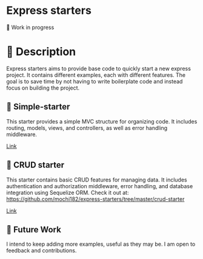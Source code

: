 # Express starters

🚧 Work in progress

# 📝 Description

Express starters aims to provide base code to quickly start a new express project. It contains different examples, each with different features. The goal is to save time by not having to write boilerplate code and instead focus on building the project.

## 🚀 Simple-starter

This starter provides a simple MVC structure for organizing code. It includes routing, models, views, and controllers, as well as error handling middleware. 

[Link](https://github.com/mochi182/express-starters/tree/master/simple-starter)

## 🚀 CRUD starter

This starter contains basic CRUD features for managing data. It includes authentication and authorization middleware, error handling, and database integration using Sequelize ORM. Check it out at: https://github.com/mochi182/express-starters/tree/master/crud-starter

[Link](https://github.com/mochi182/express-starters/tree/master/crud-starter)

## 🔮 Future Work

I intend to keep adding more examples, useful as they may be. I am open to feedback and contributions.